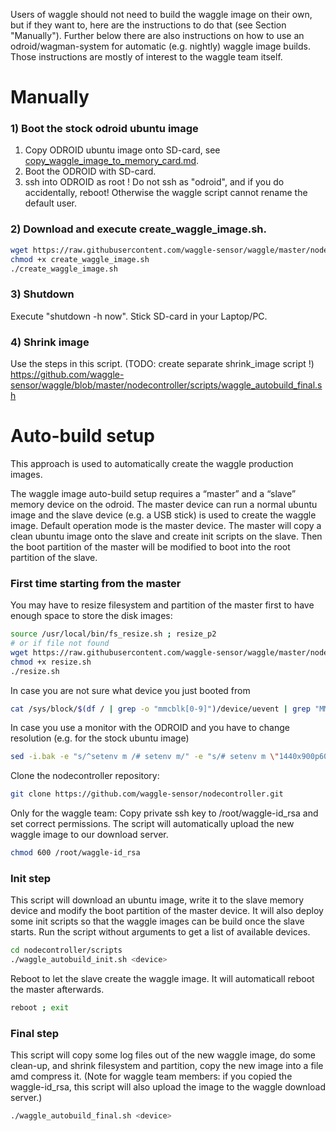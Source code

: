 
Users of waggle should not need to build the waggle image on their own, but if they want to, here are the instructions to do that (see Section "Manually"). Further below there are also instructions on how to use an odroid/wagman-system for automatic (e.g. nightly) waggle image builds. Those instructions are mostly of interest to the waggle team itself.


# Manually 
### 1) Boot the stock odroid ubuntu image
   1. Copy ODROID ubuntu image onto SD-card, see [copy_waggle_image_to_memory_card.md](https://github.com/waggle-sensor/waggle/blob/master/user_documentation/copy_waggle_image_to_memory_card.md).
   2. Boot the ODROID with SD-card.
   3. ssh into ODROID as root ! Do not ssh as "odroid", and if you do accidentally, reboot! Otherwise the waggle script cannot rename the default user.

### 2) Download and execute create_waggle_image.sh. 
```bash
wget https://raw.githubusercontent.com/waggle-sensor/waggle/master/nodecontroller/scripts/create_waggle_image.sh
chmod +x create_waggle_image.sh
./create_waggle_image.sh
```
### 3) Shutdown
Execute "shutdown -h now". Stick SD-card in your Laptop/PC.

### 4) Shrink image

Use the steps in this script. (TODO: create separate shrink_image script !)
https://github.com/waggle-sensor/waggle/blob/master/nodecontroller/scripts/waggle_autobuild_final.sh



# Auto-build setup
This approach is used to automatically create the waggle production images.

The waggle image auto-build setup requires a “master” and a “slave” memory device on the odroid. The master device can run a normal ubuntu image and the slave device (e.g. a USB stick) is used to create the waggle image. Default operation mode is the master device. The master will copy a clean ubuntu image onto the slave and create init scripts on the slave. Then the boot partition of the master will be modified to boot into the root partition of the slave.


### First time starting from the master

You may have to resize filesystem and partition of the master first to have enough space to store the disk images:
```bash
source /usr/local/bin/fs_resize.sh ; resize_p2
# or if file not found
wget https://raw.githubusercontent.com/waggle-sensor/waggle/master/nodecontroller/scripts/resize.sh
chmod +x resize.sh
./resize.sh
```

In case you are not sure what device you just booted from
```bash
cat /sys/block/$(df / | grep -o "mmcblk[0-9]")/device/uevent | grep "MMC_TYPE" | cut -d '=' -f 2
```

In case you use a monitor with the ODROID and you have to change resolution (e.g. for the stock ubuntu image)
```bash
sed -i.bak -e "s/^setenv m /# setenv m/" -e "s/# setenv m \"1440x900p60hz\"/setenv m \"1440x900p60hz\"/" ./boot.ini
```

Clone the nodecontroller repository:
```bash
git clone https://github.com/waggle-sensor/nodecontroller.git
```

Only for the waggle team: Copy private ssh key to /root/waggle-id_rsa and set correct permissions. The script will automatically upload the new waggle image to our download server.
```bash
chmod 600 /root/waggle-id_rsa
```

### Init step
This script will download an ubuntu image, write it to the slave memory device and modify the boot partition of the master device. It will also deploy some init scripts so that the waggle images can be build once the slave starts. Run the script without arguments to get a list of available devices.

```bash
cd nodecontroller/scripts
./waggle_autobuild_init.sh <device>
```

Reboot to let the slave create the waggle image. It will automaticall reboot the master afterwards.
```bash
reboot ; exit
```


### Final step
This script will copy some log files out of the new waggle image, do some clean-up, and shrink filesystem and partition, copy the new image into a file amd compress it. (Note for waggle team members: if you copied the waggle-id_rsa, this script will also upload the image to the waggle download server.)
```bash
./waggle_autobuild_final.sh <device>
```

